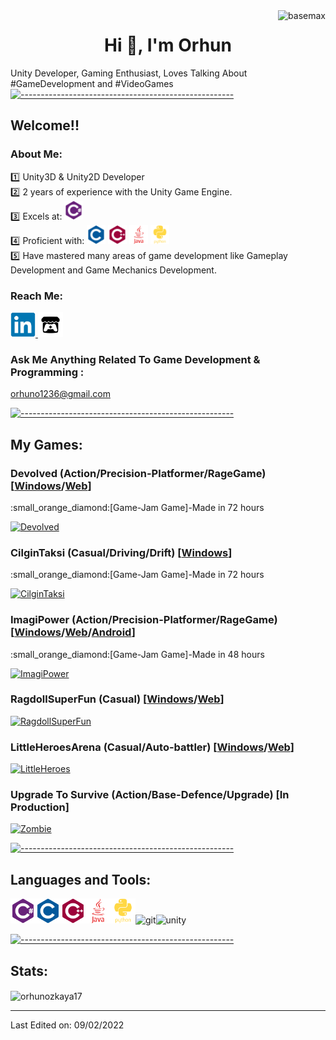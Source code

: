 <img align ="right" src="https://komarev.com/ghpvc/?username=orhunozkaya17&label=Profile%20views&color=0e75b6&style=flat" alt="basemax">
<h1 align="center">Hi 👋, I'm Orhun</h1>

Unity Developer, Gaming Enthusiast, Loves Talking About #GameDevelopment and #VideoGames
[![-----------------------------------------------------](
https://raw.githubusercontent.com/andreasbm/readme/master/assets/lines/aqua.png)](https://github.com/BaseMax?tab=repositories)
<h2>Welcome!!</h2>

<h3>About Me:</h3>

:one: Unity3D & Unity2D Developer<br/>
:two: 2 years of experience with the Unity Game Engine.<br/>
:three: Excels at: 
<img src="https://github.com/devicons/devicon/blob/master/icons/csharp/csharp-plain.svg" alt="c#" width="30" height="30"/> <br/>
:four: Proficient with: 
<img src="https://github.com/devicons/devicon/blob/master/icons/c/c-plain.svg" alt="c" width="30" height="30"/> 
<img src="https://github.com/devicons/devicon/blob/master/icons/cplusplus/cplusplus-plain.svg" alt="c++" width="30" height="30"/>
<img src="https://github.com/devicons/devicon/blob/master/icons/java/java-plain-wordmark.svg" alt="java" width="30" height="30"/> 
<img src="https://github.com/devicons/devicon/blob/master/icons/python/python-plain-wordmark.svg" alt="python" width="30" height="30"/><br/>
:five: Have mastered many areas of game development like Gameplay Development and Game Mechanics Development.<br/>

<h3>Reach Me:</h3>
<a href="https://www.linkedin.com/in/soykankamal/" target="_top"> <img src="https://raw.githubusercontent.com/devicons/devicon/master/icons/linkedin/linkedin-original.svg" alt="linkedIn" width="40" height="40"/> </a>
<a href="https://vitaminsizdev.itch.io/" target="_blank"> <img src="https://github.com/edent/SuperTinyIcons/blob/master/images/svg/itch_io.svg" alt="linkedIn" width="40" height="40"/> </a><br/> 

<h3>Ask Me Anything Related To Game Development & Programming :</h3>

orhuno1236@gmail.com

[![-----------------------------------------------------](
https://raw.githubusercontent.com/andreasbm/readme/master/assets/lines/aqua.png)](https://github.com/BaseMax?tab=repositories)
<h2 align="left">My Games:</h2>

<h3 align="left">Devolved (Action/Precision-Platformer/RageGame) [<a href="https://vitaminsizdev.itch.io/devolved">Windows</a>/<a href="https://vitaminsizdev.itch.io/devolved">Web</a>]</h3>
<p>:small_orange_diamond:[Game-Jam Game]-Made in 72 hours</p>
<a href="https://vitaminsizdev.itch.io/devolved" target="_blank"> <img src="https://github.com/SoykanKAMAL/SoykanKAMAL/blob/main/Src/GameWidgets/png/Devolved/DevolvedWidget.PNG" alt="Devolved" width="900" height="300"/></a>

<h3 align="left">CilginTaksi (Casual/Driving/Drift) [<a href="https://vitaminsizdev.itch.io/cilgintaksi">Windows</a>]</h3>
<p>:small_orange_diamond:[Game-Jam Game]-Made in 72 hours</p>
<a href="https://vitaminsizdev.itch.io/cilgintaksi" target="_blank"> <img src="https://github.com/SoykanKAMAL/SoykanKAMAL/blob/main/Src/GameWidgets/png/CilginTaksi/CilginTaksiWidget.PNG" alt="CilginTaksi" width="900" height="300"/></a>

<h3 align="left">ImagiPower (Action/Precision-Platformer/RageGame) [<a href="https://vitaminsizdev.itch.io/imagipower">Windows</a>/<a href="https://vitaminsizdev.itch.io/imagipower">Web</a>/<a href="https://play.google.com/store/apps/details?id=com.VitaminsizDev.ImagiPower">Android</a>]</h3>
<p>:small_orange_diamond:[Game-Jam Game]-Made in 48 hours</p>
<a href="https://vitaminsizdev.itch.io/imagipower" target="_blank"> <img src="https://github.com/SoykanKAMAL/SoykanKAMAL/blob/main/Src/GameWidgets/png/ImagiPower/ImagiPowerWidget.PNG" alt="ImagiPower" width="900" height="300"/></a>

<h3 align="left">RagdollSuperFun (Casual) [<a href="https://vitaminsizdev.itch.io/ragdollsuperfunbanana">Windows</a>/<a href="https://vitaminsizdev.itch.io/ragdollsuperfunbanana">Web</a>]</h3>
<a href="https://vitaminsizdev.itch.io/ragdollsuperfunbanana" target="_blank"> <img src="https://github.com/SoykanKAMAL/SoykanKAMAL/blob/main/Src/GameWidgets/png/RagdollSuperFun/RagdollWidget.PNG" alt="RagdollSuperFun" width="900" height="300"/> </a>

<h3 align="left">LittleHeroesArena (Casual/Auto-battler) [<a href="https://vitaminsizdev.itch.io/littleheroesarena">Windows</a>/<a href="https://vitaminsizdev.itch.io/littleheroesarena">Web</a>]</h3>
<a href="https://vitaminsizdev.itch.io/littleheroesarena" target="_blank"> <img src="https://github.com/SoykanKAMAL/SoykanKAMAL/blob/main/Src/GameWidgets/png/LittleHeroes/LHAWidget.PNG" alt="LittleHeroes" width="900" height="300"/> </a>

<h3 align="left">Upgrade To Survive (Action/Base-Defence/Upgrade) [In Production]</h3>
<a href="https://vitaminsizdev.itch.io/upgradetosurvive" target="_blank"> <img src="https://github.com/SoykanKAMAL/SoykanKAMAL/blob/main/Src/GameWidgets/png/ProjectZombie/ZombiWidget.PNG" alt="Zombie" width="900" height="300"/></a>
  
[![-----------------------------------------------------](
https://raw.githubusercontent.com/andreasbm/readme/master/assets/lines/aqua.png)](https://github.com/BaseMax?tab=repositories)
<h2>Languages and Tools: </h2>

<img src="https://github.com/devicons/devicon/blob/master/icons/csharp/csharp-plain.svg" alt="c#" width="40" height="40"/><img src="https://github.com/devicons/devicon/blob/master/icons/c/c-plain.svg" alt="c" width="40" height="40"/><img src="https://github.com/devicons/devicon/blob/master/icons/cplusplus/cplusplus-plain.svg" alt="c++" width="40" height="40"/><img src="https://github.com/devicons/devicon/blob/master/icons/java/java-plain-wordmark.svg" alt="java" width="40" height="40"/><img src="https://github.com/devicons/devicon/blob/master/icons/python/python-plain-wordmark.svg" alt="python" width="40" height="40"/><img src="https://www.vectorlogo.zone/logos/git-scm/git-scm-icon.svg" alt="git" width="40" height="40"/><img src="https://img.shields.io/badge/unity-%23000000.svg?&style=for-the-badge&logo=unity&logoColor=white" alt="unity" width="120" height="40"/><br/>

[![-----------------------------------------------------](
https://raw.githubusercontent.com/andreasbm/readme/master/assets/lines/aqua.png)](https://github.com/BaseMax?tab=repositories)

<h2>Stats:</h2>

<img align="center" src="https://github-readme-stats.vercel.app/api?username=orhunozkaya17&show_icons=true&locale=en" alt="orhunozkaya17">

------

Last Edited on: 09/02/2022
